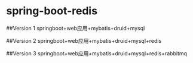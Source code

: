 # spring-boot-redis
##Version 1
springboot+web应用+mybatis+druid+mysql

##Version 2
springboot+web应用+mybatis+druid+mysql+redis

##Version 3
springboot+web应用+mybatis+druid+mysql+redis+rabbitmq
